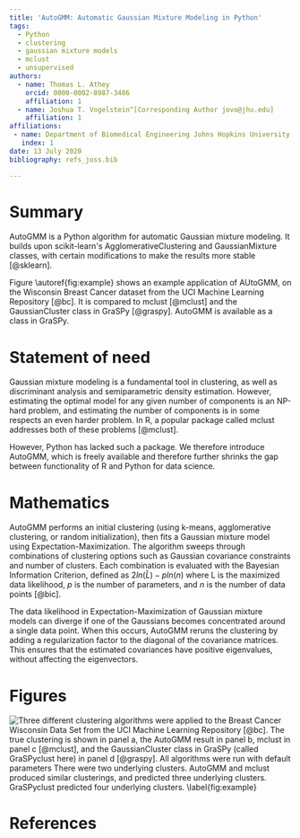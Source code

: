 ```yaml
---
title: 'AutoGMM: Automatic Gaussian Mixture Modeling in Python'
tags:
  - Python
  - clustering
  - gaussian mixture models
  - mclust
  - unsupervised
authors:
  - name: Thomas L. Athey
    orcid: 0000-0002-8987-3486
    affiliation: 1
  - name: Joshua T. Vogelstein^[Corresponding Author jovo@jhu.edu]
    affiliation: 1
affiliations:
 - name: Department of Biomedical Engineering Johns Hopkins University
   index: 1
date: 13 July 2020
bibliography: refs_joss.bib

---
```


# Summary

AutoGMM is a Python algorithm for automatic Gaussian mixture modeling. It builds upon scikit-learn's AgglomerativeClustering and GaussianMixture classes, with certain modifications to make the results more stable [@sklearn]. 

Figure \autoref{fig:example} shows an example application of AUtoGMM, on the Wisconsin Breast Cancer dataset from the UCI Machine Learning Repository [@bc]. It is compared to mclust [@mclust] and the GaussianCluster class in GraSPy [@graspy]. AutoGMM is available as a class in GraSPy.

# Statement of need 

Gaussian mixture modeling is a fundamental tool in clustering, as well as discriminant analysis and semiparametric density estimation. However, estimating the optimal model for any given number of components is an NP-hard problem, and estimating the number of components is in some respects an even harder problem. 
In R, a popular package called mclust addresses both of these problems [@mclust].  

However,  Python has lacked such a package. We therefore introduce AutoGMM, which is freely available and therefore further shrinks the gap between functionality of R and Python for data science.

# Mathematics

AutoGMM performs an initial clustering (using k-means, agglomerative clustering, or random initialization), then fits a Gaussian mixture model using Expectation-Maximization. The algorithm sweeps through combinations of clustering options such as Gaussian covariance constraints and number of clusters. Each combination is evaluated with the Bayesian Information Criterion, defined as $2ln(\hat{L}) - p ln(n)$ where L is the maximized data likelihood, $p$ is the number of parameters, and $n$ is the number of data points [@bic].

The data likelihood in Expectation-Maximization of Gaussian mixture models can diverge if one of the Gaussians becomes concentrated around a single data point. When this occurs, AutoGMM reruns the clustering by adding a regularization factor to the diagonal of the covariance matrices. This ensures that the estimated covariances have positive eigenvalues, without affecting the eigenvectors. 


# Figures

![Three different clustering algorithms were applied to the Breast Cancer Wisconsin Data Set from the UCI Machine Learning Repository [@bc]. The true clustering is shown in panel a, the AutoGMM result in panel b, mclust in panel c [@mclust], and the GaussianCluster class in GraSPy (called GraSPyclust here) in panel d [@graspy]. All algorithms were run with default parameters There were two underlying clusters. AutoGMM and mclust produced similar clusterings, and predicted three underlying clusters. GraSPyclust predicted four underlying clusters. \label{fig:example}](/images/combined_bc_sq.png)
	
# References